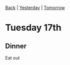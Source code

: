 [Back](README.md) |
[Yesterday](Monday16th.md) |
[Tomorrow](Wednesday18th.md)
# Tuesday 17th


## Dinner
Eat out
